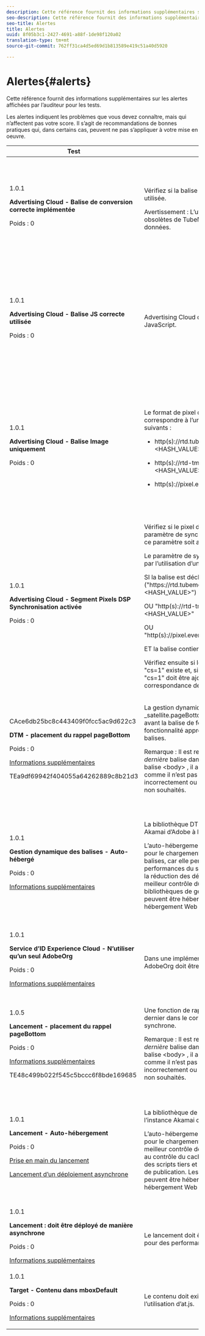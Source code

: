 ```yaml
---
description: Cette référence fournit des informations supplémentaires sur les alertes affichées par l’auditeur pour les tests.
seo-description: Cette référence fournit des informations supplémentaires sur les alertes affichées par l’auditeur pour les tests.
seo-title: Alertes
title: Alertes
uuid: 8f05b3c1-2427-4691-a88f-1de98f120a02
translation-type: tm+mt
source-git-commit: 762ff31ca4d5ed69d1b813589e419c51a40d5920

---
```



# Alertes{#alerts}

Cette référence fournit des informations supplémentaires sur les alertes affichées par l’auditeur pour les tests.

Les alertes indiquent les problèmes que vous devez connaître, mais qui n’affectent pas votre score. Il s’agit de recommandations de bonnes pratiques qui, dans certains cas, peuvent ne pas s’appliquer à votre mise en oeuvre.

<table id="table_031432C9BB804A6F90E7FF572739E169"> 
 <thead> 
  <tr> 
   <th colname="col1" class="entry"> Test </th> 
   <th colname="col2" class="entry"> Critères </th> 
   <th colname="col3" class="entry"> Recommandation </th> 
  </tr>
 </thead>
 <tbody> 
  <tr> 
   <td colname="col1"> 
    <draft-comment>
      1.0.1 
    </draft-comment> <p><b>Advertising Cloud - Balise de conversion correcte implémentée</b> </p> <p>Poids : 0 </p> </td> 
   <td colname="col2"> <p>Vérifiez si la balise de conversion appropriée est utilisée. </p> <p> <p>Avertissement :  L’utilisation des balises de conversion obsolètes de TubeMogul peut entraîner une perte de données. </p> </p> </td> 
   <td colname="col3"> <p>Mettez à niveau vos pixels de conversion vers les nouvelles balises de conversion Image seule Advertising Cloud. </p> <p>Cela peut être réalisé facilement avec l’extension de lancement de Advertising Cloud. </p> </td> 
  </tr> 
  <tr> 
   <td colname="col1"> 
    <draft-comment>
      1.0.1 
    </draft-comment> <p><b>Advertising Cloud - Balise JS correcte utilisée</b> </p> <p>Poids : 0 </p> </td> 
   <td colname="col2"> <p>Advertising Cloud doit utiliser les dernières balises JavaScript. </p> </td> 
   <td colname="col3"> <p>Mettez à niveau votre code JavaScript Advertising Cloud vers la dernière version. L’utilisation de versions JavaScript obsolètes peut entraîner la perte de fonctionnalités. </p> <p>Pour ce faire, utilisez l’extension de lancement de Advertising Cloud. </p> </td> 
  </tr> 
  <tr> 
   <td colname="col1"> 
    <draft-comment>
      1.0.1 
    </draft-comment> <p><b>Advertising Cloud - Balise Image uniquement</b> </p> <p>Poids : 0 </p> </td> 
   <td colname="col2"> <p>Le format de pixel d’image Advertising Cloud doit correspondre à l’un des formats recommandés suivants : </p> <p> 
     <ul id="ul_D85BE9C8A8654DE890E1A814E3573D86"> 
      <li id="li_E2AEDD76AC7044E8AD6AE8375858D198"> <p><span class="codeph"> http(s)://rtd.tubemogul.com/upi/?sid=&lt;HASH_VALUE&gt;</span> </p> </li> 
      <li id="li_1EEFA03516BF445294B5EC5DED891758"> <p><span class="codeph"> http(s)://rtd-tm.everesttech.net/upi/?sid=&lt;HASH_VALUE&gt;</span> </p> </li> 
      <li id="li_F72206B142214217BDD34356D2F3D8AD"> <p><span class="codeph"> http(s)://pixel.everesttech.net/px2/&lt;NUMERIC_ID&gt;?</span> </p> </li> 
     </ul> </p> </td> 
   <td colname="col3"> <p>Mettez à niveau vos pixels Advertising Cloud vers les nouvelles balises image uniquement Advertising Cloud, afin de tirer parti de la fonctionnalité complète Advertising Cloud. </p> <p>Cela peut être réalisé facilement avec l’extension de lancement de Advertising Cloud. </p> </td> 
  </tr> 
  <tr> 
   <td colname="col1"> 
    <draft-comment>
      1.0.1 
    </draft-comment> <p><b>Advertising Cloud - Segment Pixels DSP Synchronisation activée</b> </p> <p>Poids : 0 </p> </td> 
   <td colname="col2"> <p>Vérifiez si le pixel du segment TubeMogul contient un paramètre de synchronisation DSP, et demandez que ce paramètre soit ajouté au pixel. </p> <p>Le paramètre de synchronisation DSP est déterminé par l’utilisation d’un paramètre de chaîne de requête. </p> <p>SI la balise est déclenchée sur<span class="codeph"> ("https://rtd.tubemogul.com/upi/?sid=&lt;HASH_VALUE&gt;")</span> </p> <p> OU <span class="codeph"> "http(s)://rtd-tm.everesttech.net/upi/?sid=&lt;HASH_VALUE&gt;"</span> </p> <p> OU <span class="codeph"> "http(s)://pixel.everesttech.net/px2/&lt;NUMERIC_ID&gt;?"</span> </p> <p>ET la balise contient le paramètre d’URL <span class="codeph"> "sid=")</span> </p> <p>Vérifiez ensuite si le paramètre d’URL <span class="codeph"> "cs=0"</span> ou<span class="codeph"> "cs=1"</span> existe et, si vous ne le recommandez pas, <span class="codeph"> "cs=1"</span> doit être ajouté à ces pixels afin que les taux de correspondance de l’audience puissent s’améliorer. </p> </td> 
   <td colname="col3"> <p> Ajoutez le paramètre d’URL <span class="codeph"> "cs=1"</span> à vos pixels Advertising Cloud afin que la synchronisation DSP puisse se produire, ce qui augmente les taux de correspondance d’audience. </p> <p>Cela peut être réalisé facilement avec l’extension de lancement de Advertising Cloud. </p> </td> 
  </tr> 
  <tr> 
   <td colname="col1"> 
    <draft-comment>
      CAce6db25bc8c443409f0fcc5ac9d622c3 
    </draft-comment> <p><b>DTM - placement du rappel pageBottom</b> </p> <p>Poids : 0 </p> <p><a href="https://experiencecloud.adobe.com/resources/help/en_US/dtm/t_add_header_fooder_code.html" format="html" scope="external"> Informations supplémentaires</a> </p> 
    <draft-comment>
      TEa9df69942f404055a64262889c8b21d3 
    </draft-comment> </td> 
   <td colname="col2"> <p>La gestion dynamique des balises requiert la fonction <span class="codeph"> _satellite.pageBottom()</span> . Ajoutez le script intégré juste avant la balise de fermeture <span class="codeph"> &lt;/body&gt;</span> afin d’assurer la fonctionnalité appropriée de gestion dynamique des balises. </p> <p> <p>Remarque : Il est recommandé que la balise soit la <i>dernière</i> balise dans le <span class="codeph"> &lt;body&gt;</span>. S’il se trouve dans la balise <span class="codeph"> &lt;body&gt;</span> , il a une chance de fonctionner, mais comme il n’est pas recommandé, il peut fonctionner incorrectement ou avec des résultats inattendus ou non souhaités. </p> </p> </td> 
   <td colname="col3"> <p>Ajoutez le script intégré juste avant la balise de fermeture <span class="codeph"> &lt;/body&gt;</span> afin d’assurer la fonctionnalité appropriée de gestion dynamique des balises. </p> </td> 
  </tr> 
  <tr> 
   <td colname="col1"> 
    <draft-comment>
      1.0.1 
    </draft-comment> <p><b>Gestion dynamique des balises - Auto-hébergé</b> </p> <p>Poids : 0 </p> <p><a href="https://experiencecloud.adobe.com/resources/help/en_US/dtm/deployment.html" format="html" scope="external"> Informations supplémentaires</a> </p> </td> 
   <td colname="col2"> <p> La bibliothèque DTM est hébergée sur l’instance Akamai d’Adobe à l’adresse <span class="filepath"> .adobedtm.com</span>. </p> <p> L’auto-hébergement est l’approche recommandée pour le chargement de la gestion dynamique des balises, car elle permet un meilleur contrôle des performances du site Web grâce au contrôle du cache, la réduction des dépendances des scripts tiers et un meilleur contrôle du processus de publication. Les bibliothèques de gestion dynamique des balises peuvent être hébergées et gérées via votre propre hébergement Web ou CDN. </p> </td> 
   <td colname="col3"> <p>L’auto-hébergement est l’approche recommandée pour charger la gestion dynamique des balises sur une page. Bien que l’hébergement de la gestion dynamique des balises via le CDN Akamai fonctionne dans la plupart des cas, l’auto-hébergement améliore les performances des pages. </p> </td> 
  </tr> 
  <tr> 
   <td colname="col1"> 
    <draft-comment>
      1.0.1 
    </draft-comment> <p><b> Service d’ID Experience Cloud - N’utiliser qu’un seul AdobeOrg</b> </p> <p>Poids : 0 </p> <p><a href="https://experiencecloud.adobe.com/resources/help/en_US/mcvid/mcvid_id_request.html" format="html" scope="external"> Informations supplémentaires</a> </p> </td> 
   <td colname="col2"> <p>Dans une implémentation MCID normale, une seule AdobeOrg doit être utilisée. </p> </td> 
   <td colname="col3"> <p>Vérifiez que plusieurs ID AdobeOrg existent pour cette implémentation. </p> </td> 
  </tr> 
  <tr> 
   <td colname="col1"> 
    <draft-comment>
      1.0.5 
    </draft-comment> <p><b>Lancement - placement du rappel pageBottom</b> </p> <p>Poids : 0 </p> <p><a href="https://docs.adobelaunch.com/getting-started" format="https" scope="external"> Informations supplémentaires</a> </p> 
    <draft-comment>
      TE48c499b022f545c5bccc6f8bde169685 
    </draft-comment> </td> 
   <td colname="col2"> <p>Une fonction de <span class="codeph"> </span>rappel pageBottom doit être définie en dernier dans le corps de la page lors du lancement synchrone. </p> <p> <p>Remarque : Il est recommandé que la balise soit la <i>dernière</i> balise dans le <span class="codeph"> &lt;body&gt;</span>. S’il se trouve dans la balise <span class="codeph"> &lt;body&gt;</span> , il a une chance de fonctionner, mais comme il n’est pas recommandé, il peut fonctionner incorrectement ou avec des résultats inattendus ou non souhaités. </p> </p> </td> 
   <td colname="col3"> <p>Le lancement requiert la fonction <span class="codeph"> _satellite.pageBottom()</span> pour les déploiements synchrones. Ajoutez le script intégré juste avant la balise de fermeture <span class="codeph"> &lt;/body&gt;</span> pour garantir la fonctionnalité de lancement appropriée. </p> </td> 
  </tr> 
  <tr> 
   <td colname="col1"> 
    <draft-comment>
      1.0.1 
    </draft-comment> <p><b>Lancement - Auto-hébergement</b> </p> <p>Poids : 0 </p> <p><a href="https://docs.adobelaunch.com/getting-started" format="https" scope="external"> Prise en main du lancement</a> </p> <p><a href="https://docs.adobelaunch.com/client-side-information/asynchronous-deployment" format="https" scope="external"> Lancement d’un déploiement asynchrone</a> </p> </td> 
   <td colname="col2"> <p>La bibliothèque de lancement est hébergée sur l’instance Akamai d’Adobe à l’adresse <span class="filepath"> .adobedtm.com</span>. </p> <p>L’auto-hébergement est l’approche recommandée pour le chargement du lancement, car elle permet un meilleur contrôle des performances du site Web grâce au contrôle du cache, la réduction des dépendances des scripts tiers et un meilleur contrôle du processus de publication. Les bibliothèques de lancement peuvent être hébergées et gérées via votre propre hébergement Web ou CDN. </p> </td> 
   <td colname="col3"> <p>Bien que l’hébergement de lancement via le CDN Akamai fonctionne dans la plupart des cas, il est recommandé de mettre en oeuvre l’auto-hébergement comme première étape pour améliorer les performances des pages. </p> </td> 
  </tr> 
  <tr> 
   <td colname="col1"> 
    <draft-comment>
      1.0.1 
    </draft-comment> <p><b>Lancement : doit être déployé de manière asynchrone</b> </p> <p>Poids : 0 </p> <p><a href="https://docs.adobelaunch.com/getting-started" format="https" scope="external"> Informations supplémentaires</a> </p> </td> 
   <td colname="col2"> <p>Le lancement doit être déployé de manière asynchrone pour des performances optimales. </p> </td> 
   <td colname="col3"> <p>Inclure le paramètre async dans le script intégré pour garantir la fonctionnalité de lancement asynchrone appropriée </p> </td> 
  </tr> 
  <tr> 
   <td colname="col1"> 
    <draft-comment>
      1.0.1 
    </draft-comment> <p><b> Target - Contenu dans mboxDefault</b> </p> <p>Poids : 0 </p> <p><a href="https://experiencecloud.adobe.com/resources/help/en_US/target/ov2/r_target-atjs-mboxcreate.html" format="html" scope="external"> Informations supplémentaires</a> </p> </td> 
   <td colname="col2"> <p> Le contenu doit exister dans mboxDefault lors de l’utilisation d’at.js. </p> </td> 
   <td colname="col3"> <p>Vérifiez que le contenu est disponible. </p> </td> 
  </tr> 
 </tbody> 
</table>

